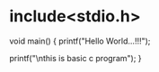 # include<stdio.h>
void main()
{
printf("Hello World...!!!");

printf("\nthis is basic c program");
}
